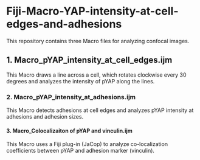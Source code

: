 # Fiji-Macro-YAP-intensity-at-cell-edges-and-adhesions
This repository contains three Macro files for analyzing confocal images.

## 1. Macro_pYAP_intensity_at_cell_edges.ijm
This Macro draws a line across a cell, which rotates clockwise every 30 degrees and analyzes the intensity of pYAP along the lines.

### 2. Macro_pYAP_intensity_at_adhesions.ijm
This Macro detects adhesions at cell edges and analyzes pYAP intensity at adhesions and adhesion sizes.

#### 3. Macro_Colocalizaiton of pYAP and vinculin.ijm
This Macro uses a Fiji plug-in (JaCop) to analyze co-localization coefficients between pYAP and adhesion marker (vinculin).
